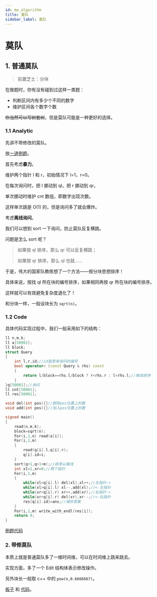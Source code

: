 ```yaml
---
id: mo_algorithm
title: 莫队
sidebar_label: 莫队
---
```

# 莫队

## 1. 普通莫队

> 前置芝士：分块

在做题时，你有没有碰到过这样一类题：

- 判断区间内有多少个不同的数字
- 维护区间各个数字个数

~~你当然可以写树套树~~，但是莫队可能是一种更好的选择。

### 1.1 Analytic

先讲不带修改的莫队。

放[一道例题](https://www.luogu.com.cn/problem/P2709)。

首先考虑**暴力**。

维护两个指针 l 和 r，初始情况下 l=1，r=0。

在每次询问时，把 l 挪动到 ql，把 r 挪动到 qr。

单次挪动时维护 cnt 数组，即数字出现次数。

这样单次跳是 O(1) 的，但是询问多了就会爆炸。

考虑**离线询问**。

我们可以想到 sort 一下询问，防止莫队反复横跳。

问题是怎么 sort 呢？

> 如果按 ql 排序，那么 qr 可以反复横跳；
>
> 如果按 qr 排序，那么 ql 也就……

于是，伟大的国家队教练想了一个方法——按分块思想排序！

具体来说，按找 ql 所在块的编号排序，如果相同再按 qr 所在块的编号排序。

这样就可以有效避免复杂度退化了！

和分块一样，一般设块长为 ```sqrt(n)```。

### 1.2 Code

具体代码实现过程中，我们一般采用如下的结构：

```cpp
ll n,m,k;
ll a[50001];
ll block;
struct Query
{
	int l,r,id;//id是原来询问的编号
	bool operator< (const Query & rhs) const
	{
		return l/block==rhs.l/block ? r<rhs.r : l<rhs.l;//离线排序
	}
}q[50001];//询问
ll cnt[50001];
ll res[50001];

void del(int pos){}//删除pos位置上的数
void add(int pos){}//加入pos位置上的数

signed main()
{
	read(n,m,k);
	block=sqrt(n);
	For(i,1,n) read(a[i]);
	For(i,1,m)
	{
		read(q[i].l,q[i].r);
		q[i].id=i;
	}
	sort(q+1,q+1+m);//排序以离线
	int xl=1,xr=0;//两个指针
	For(i,1,m)
	{
		while(xl<q[i].l) del(xl),xl++;//左指针->
		while(xl>q[i].l) xl--,add(xl);//<-左指针
		while(xr<q[i].r) xr++,add(xr);//右指针->
		while(xr>q[i].r) del(xr),xr--;//<-右指针
		res[q[i].id]=ans;//储存答案
	}
	For(i,1,m) write_with_endl(res[i]);
	return 0;
}
```



[例题代码](https://www.luogu.com.cn/paste/4sytqmq3)

### 2. 带修莫队

本质上就是普通莫队多了一维时间维，可以在时间维上跳来跳去。

实现方面，多了一个 Edit 结构体表示修改操作。

另外块长一般取 c++ 中的 ```pow(n,0.6666667)```。

[板子](https://www.luogu.com.cn/problem/P1903) 和 [代码](https://www.luogu.com.cn/paste/nx8q3p07)。

